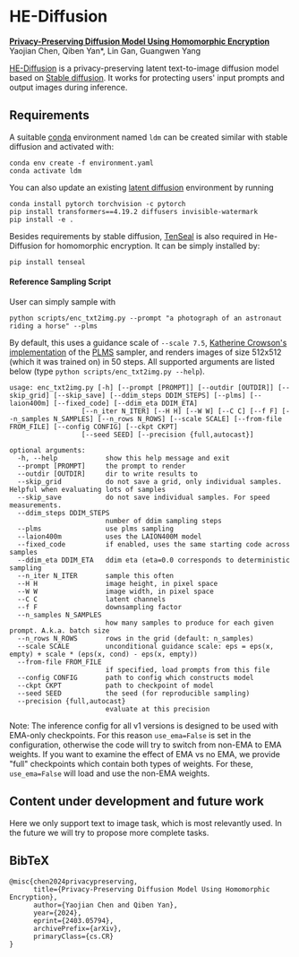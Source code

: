# HE-Diffusion

[**Privacy-Preserving Diffusion Model Using Homomorphic Encryption**](https://arxiv.org/pdf/2403.05794.pdf)<br/>
Yaojian Chen\,
Qiben Yan\*,
Lin Gan\,
Guangwen Yang<br/>

[HE-Diffusion](https://he-diffusion.github.io/) is a privacy-preserving latent text-to-image diffusion model based on [Stable diffusion](https://huggingface.co/CompVis/stable-diffusion). It works for protecting users' input prompts and output images during inference.

  
## Requirements
A suitable [conda](https://conda.io/) environment named `ldm` can be created similar with stable diffusion
and activated with:

```
conda env create -f environment.yaml
conda activate ldm
```

You can also update an existing [latent diffusion](https://github.com/CompVis/latent-diffusion) environment by running

```
conda install pytorch torchvision -c pytorch
pip install transformers==4.19.2 diffusers invisible-watermark
pip install -e .
``` 

Besides requirements by stable diffusion, [TenSeal](https://github.com/OpenMined/TenSEAL/tree/main) is also required in He-Diffusion for homomorphic encryption. It can be simply installed by:
```
pip install tenseal
```

#### Reference Sampling Script

User can simply sample with
```
python scripts/enc_txt2img.py --prompt "a photograph of an astronaut riding a horse" --plms 
```

By default, this uses a guidance scale of `--scale 7.5`, [Katherine Crowson's implementation](https://github.com/CompVis/latent-diffusion/pull/51) of the [PLMS](https://arxiv.org/abs/2202.09778) sampler, 
and renders images of size 512x512 (which it was trained on) in 50 steps. All supported arguments are listed below (type `python scripts/enc_txt2img.py --help`).


```commandline
usage: enc_txt2img.py [-h] [--prompt [PROMPT]] [--outdir [OUTDIR]] [--skip_grid] [--skip_save] [--ddim_steps DDIM_STEPS] [--plms] [--laion400m] [--fixed_code] [--ddim_eta DDIM_ETA]
                  [--n_iter N_ITER] [--H H] [--W W] [--C C] [--f F] [--n_samples N_SAMPLES] [--n_rows N_ROWS] [--scale SCALE] [--from-file FROM_FILE] [--config CONFIG] [--ckpt CKPT]
                  [--seed SEED] [--precision {full,autocast}]

optional arguments:
  -h, --help            show this help message and exit
  --prompt [PROMPT]     the prompt to render
  --outdir [OUTDIR]     dir to write results to
  --skip_grid           do not save a grid, only individual samples. Helpful when evaluating lots of samples
  --skip_save           do not save individual samples. For speed measurements.
  --ddim_steps DDIM_STEPS
                        number of ddim sampling steps
  --plms                use plms sampling
  --laion400m           uses the LAION400M model
  --fixed_code          if enabled, uses the same starting code across samples
  --ddim_eta DDIM_ETA   ddim eta (eta=0.0 corresponds to deterministic sampling
  --n_iter N_ITER       sample this often
  --H H                 image height, in pixel space
  --W W                 image width, in pixel space
  --C C                 latent channels
  --f F                 downsampling factor
  --n_samples N_SAMPLES
                        how many samples to produce for each given prompt. A.k.a. batch size
  --n_rows N_ROWS       rows in the grid (default: n_samples)
  --scale SCALE         unconditional guidance scale: eps = eps(x, empty) + scale * (eps(x, cond) - eps(x, empty))
  --from-file FROM_FILE
                        if specified, load prompts from this file
  --config CONFIG       path to config which constructs model
  --ckpt CKPT           path to checkpoint of model
  --seed SEED           the seed (for reproducible sampling)
  --precision {full,autocast}
                        evaluate at this precision
```
Note: The inference config for all v1 versions is designed to be used with EMA-only checkpoints. 
For this reason `use_ema=False` is set in the configuration, otherwise the code will try to switch from
non-EMA to EMA weights. If you want to examine the effect of EMA vs no EMA, we provide "full" checkpoints
which contain both types of weights. For these, `use_ema=False` will load and use the non-EMA weights.

## Content under development and future work
Here we only support text to image task, which is most relevantly used. In the future we will try to propose more complete tasks.

## BibTeX

```
@misc{chen2024privacypreserving,
      title={Privacy-Preserving Diffusion Model Using Homomorphic Encryption}, 
      author={Yaojian Chen and Qiben Yan},
      year={2024},
      eprint={2403.05794},
      archivePrefix={arXiv},
      primaryClass={cs.CR}
}
```


